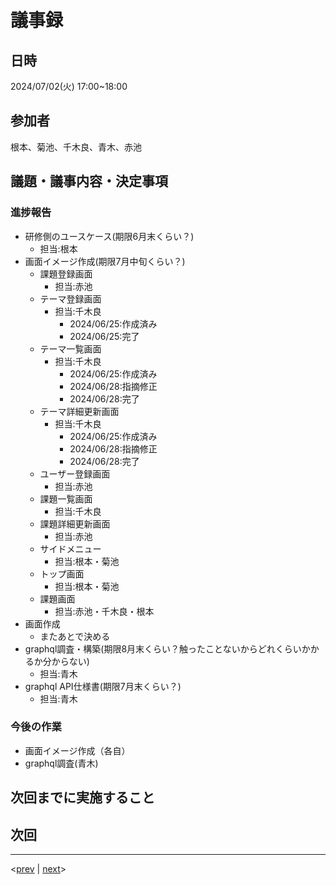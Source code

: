 # 議事録

## 日時

2024/07/02(火) 17:00~18:00

## 参加者

根本、菊池、千木良、青木、赤池

## 議題・議事内容・決定事項

### 進捗報告

- 研修側のユースケース(期限6月末くらい？)
  - 担当:根本
- 画面イメージ作成(期限7月中旬くらい？)
  - 課題登録画面
    - 担当:赤池
  - テーマ登録画面
    - 担当:千木良
      - 2024/06/25:作成済み
      - 2024/06/25:完了
  - テーマ一覧画面
    - 担当:千木良
      - 2024/06/25:作成済み
      - 2024/06/28:指摘修正
      - 2024/06/28:完了
  - テーマ詳細更新画面
    - 担当:千木良
      - 2024/06/25:作成済み
      - 2024/06/28:指摘修正
      - 2024/06/28:完了
  - ユーザー登録画面
    - 担当:赤池
  - 課題一覧画面
    - 担当:千木良
  - 課題詳細更新画面
    - 担当:赤池
  - サイドメニュー
    - 担当:根本・菊池
  - トップ画面
    - 担当:根本・菊池
  - 課題画面
    - 担当:赤池・千木良・根本
- 画面作成
  - またあとで決める
- graphql調査・構築(期限8月末くらい？触ったことないからどれくらいかかるか分からない)
  - 担当:青木
- graphql API仕様書(期限7月末くらい？)
  - 担当:青木

### 今後の作業

- 画面イメージ作成（各自）
- graphql調査(青木)

## 次回までに実施すること

## 次回

---
<[prev](https://github.com/Future-Csg3/nkaca-training-docs/blob/main/01_議事録/20240628.md)
|
[next](https://github.com/Future-Csg3/nkaca-training-docs/blob/main/01_議事録/20240628.md)>

